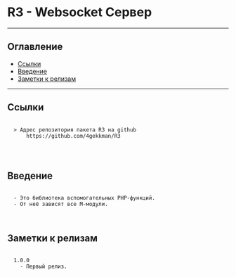 # R3 - Websocket Сервер
---
## Оглавление

  - [Ссылки](#link1)
  - [Введение](#link2)
  - [Заметки к релизам](#link100)

---

## Ссылки <a id="link1"></a>
```

  > Адрес репозитория пакета R3 на github
      https://github.com/4gekkman/R3

	
			
```

## Введение <a id="link2"></a>
```

  - Это библиотека вспомогательных PHP-функций.
  - От неё зависят все M-модули.

 
```
## Заметки к релизам <a id="link100"></a>
```

  1.0.0
    - Первый релиз.

```










